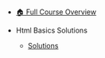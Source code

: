 - [🏠 Full Course Overview](/README)


- Html Basics   Solutions
  - [Solutions](./Solutions.md "Solutions")
